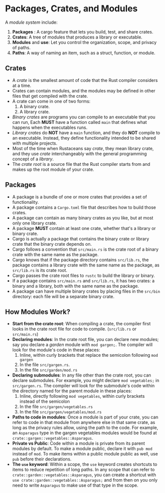 # Packages, Crates, and Modules

A *module system* include:

1. **Packages** : A cargo feature that lets you build, test, and share crates.
2. **Crates**: A tree of modules that produces a library or executable.
3. **Modules** and **use**: Let you control the organization, scope, and privacy of paths.
4. **Paths**: A way of naming an item, such as a struct, function, or module.

## Crates
- A *crate* is the smallest amount of code that the Rust compiler considers at a time.
- Crates can contain modules, and the modules may be defined in other files that get compiled with the crate.
- A crate can come in one of two forms:
  1. A binary crate.
  2. A library crate.
- *Binary crates* are programs you can compile to an executable that you can run, Each **MUST** have a function called `main` that defines what happens when the executables runs.
- *Library crates* do **NOT** have a `main` function, and they do **NOT** compile to an executable. Instead, they define functionality intended to be shared with multiple projects.
- Most of the time when Rustaceans say *crate*, they mean library crate, and they use *crate* interchangeably with the general programming concept of a *library*.
- The *crate root* is a source file that the Rust compiler starts from and makes up the root module of your crate.

## Packages

- A package is a bundle of one or more crates that provides a set of functionality.
- A package contains a `Cargo.toml` file that describes how to build those crates.
- A package can contain as many binary crates as you like, but at most only one library crate.
- A package **MUST** contain at least one crate, whether that's a library or binary crate.
- Cargo is actually a package that contains the binary crate or library crate that the binary crate depends on.
- Cargo follows a convention that `src/main.rs` is the crate root of a binary crate with the same name as the package.
- Cargo knows that if the package directory contains `src/lib.rs`, the package contains a library crate with the same name as the package, as `src/lib.rs` is its crate root.
- Cargo passes the crate root files to `rustc` to build the library or binary.
- If a package contains `src/main.rs` and `src/lib.rs`, it has two crates: a binary and a library, both with the same name as the package.
- A package can have multiple binary crates by placing files in the `src/bin` directory: each file will be a separate binary crate.

## How Modules Work?

- **Start from the crate root**: When compiling a crate, the compiler first looks in the crate root file for code to compile. (`src/lib.rs` or `src/main.rs`)
- **Declaring modules**: In the crate root file, you can declare new modules; say you declare a *garden* module with `mod gargen;`. The compiler will look for the module's code in these places:
  1. Inline, within curly brackets that replace the semicolon following `mod gargen`
  2. In the file `src/gargen.rs`.
  3. In the file `src/garden/mod.rs`
- **Declaring submodules**: In any file other than the crate root, you can declare submodules. For example, you might declare `mod vegetables;` in `src/gargen.rs`. The compiler will look for the submodule's code within the directory named for the parent module in these places:
  1. Inline, directly following `mod vegetables`, within curly brackets instead of the semicolon
  2. In the file `src/gargen/vegetables.rs`
  3. In the file `src/gargen/vegetables/mod.rs`
- **Paths to code in modules**: Once a module is part of your crate, you can refer to code in that module from anywhere else in that same crate, as long as the privacy rules allow, using the path to the code. For example, an `Asparagus` type in the gargen vegetables modules would be found at `crate::gargen::vegetables::Asparagus`.
- **Private vs Public**: Code within a module is private from its parent modules by default. To make a module public, declare it with `pub mod` instead of `mod`. To make items within a public module public as well, use `pub` before their declarations.
- **The `use` keyword**: Within a scope, the `use` keyword creates shortcuts to items to reduce repetition of long paths. In any scope that can refer to `crate::garden::vegetables::Asparagus`, you can create a shortcut with `use crate::garden::vegetables::Asparagus;` and from then on you only need to write `Asparagus` to make use of that type in the scope.

